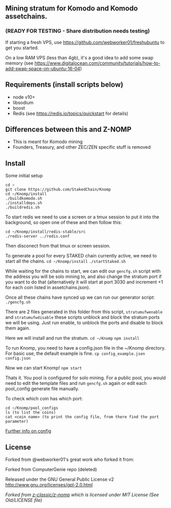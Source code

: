 ## Mining stratum for Komodo and Komodo assetchains.
### (READY FOR TESTING - Share distribution needs testing)

If starting a fresh VPS, use https://github.com/webworker01/freshubuntu to get you started.

On a low RAM VPS (less than 4gb), it's a good idea to add some swap memory (see https://www.digitalocean.com/community/tutorials/how-to-add-swap-space-on-ubuntu-16-04)

Requirements (install scripts below)
------------
* node v10+
* libsodium
* boost
* Redis (see https://redis.io/topics/quickstart for details)

Differences between this and Z-NOMP
------------
* This is meant for Komodo mining
* Founders, Treasury, and other ZEC/ZEN specific stuff is removed

Install
-------------
Some initial setup
```shell
cd ~
git clone https://github.com/StakedChain/Knomp
cd ~/Knomp/install
./buildkomodo.sh
./installdeps.sh
./buildredis.sh
```
To start redis we need to use a screen or a tmux session to put it into the background, so open one of these and then follow this:
```shell
cd ~/Knomp/install/redis-stable/src
./redis-server ../redis.conf
```
Then disconect from that tmux or screen session. 

To generate a pool for every STAKED chain currently active, we need to start all the chains. 
`cd ~/Knomp/install`
`./startStaked.sh`

While waiting for the chains to start, we can edit our `gencfg.sh` script with the address you will be solo mining to, and also change the stratum port if you want to do that (alternatively it will start at port 3030 and increment +1 for each coin listed in assetchains.json). 

Once all these chains have synced up we can run our generator script: `./gencfg.sh`

There are 2 files generated in this folder from this script, `stratumufwenable` and `stratumufwdisable` these scripts unblock and block the stratum ports we will be using. Just run enable, to unblock the ports and disable to block them again.

Here we will install and run the stratum.
`cd ~/Knomp`
`npm install`

To run Knomp, you need to have a config.json file in the ~/Knomp directory. For basic use, the default example is fine.
`cp config_example.json config.json`

Now we can start Knomp!
`npm start`

Thats it. You pool is configured for solo mining. For a public pool, you would need to edit the template files and run `gencfg.sh` again or edit each pool_config generate file manually.

To check which coin has which port:
```shell
cd ~/Knomp/pool_configs
ls (to list the coins)
cat <coin name> (to print the config file, from there find the port parameter)
```

[Further info on config](https://github.com/zone117x/node-open-mining-portal)

License
-------

Forked from @webworker01's great work who forked it from:

Forked from ComputerGenie repo (deleted)

Released under the GNU General Public License v2
http://www.gnu.org/licenses/gpl-2.0.html

_Forked from [z-classic/z-nomp](https://github.com/z-classic/z-nomp) which is licensed under MIT License (See Old/LICENSE file)_
